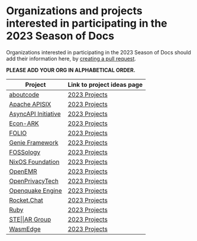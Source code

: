 # Organizations and projects interested in participating in the 2023 Season of Docs

Organizations interested in participating in the 2023 Season of Docs should add their information here, by [creating a pull request](https://docs.github.com/en/github/collaborating-with-issues-and-pull-requests/creating-a-pull-request). 

**PLEASE ADD YOUR ORG IN ALPHABETICAL ORDER.**

| Project | Link to project ideas page |
| ------- | -------------------------- |
| [aboutcode](https://github.com/nexB/aboutcode) | [2023 Projects]( https://github.com/nexB/aboutcode/wiki/GSOD-2023)|
| [Apache APISIX](https://github.com/apache/apisix) | [2023 Projects](https://github.com/apache/apisix/discussions/8852#discussion-4856327) |
| [AsyncAPI Initiative](https://github.com/asyncapi) | [2023 Projects]( https://github.com/orgs/asyncapi/discussions/601)|
| [Econ-ARK](https://github.com/econ-ark/) | [2023 Projects](https://github.com/econ-ark/OverARK/issues/42) |
| [FOLIO](https://folio.org) | [2023 Projects](https://wiki.folio.org/display/COMMUNITY/Google+Season+of+Docs+2023) |
| [Genie Framework](https://genieframework.com) | [2023 Projects](https://github.com/GenieFramework/Stipple.jl/discussions/187) |
| [FOSSology](https://github.com/fossology) | [2023 Projects](https://github.com/fossology/user-docs/wiki/Google-Season-of-Docs-2023) |
| [NixOS Foundation](https://github.com/NixOS) | [2023 Projects](https://github.com/NixOS/nix.dev/blob/master/maintainers/google-season-of-docs-2023.md) |
| [OpenEMR](https://github.com/openemr/openemr) | [2023 Projects](https://github.com/openemr/openemr/issues/6301) |
| [OpenPrivacyTech](https://github.com/openprivacytech) | [2023 Projects](https://github.com/openprivacytech/community/blob/main/mentorship/gsod/2023/README.md)|
| [Openquake Engine](https://github.com/gem/oq-engine) | [2023 Projects](https://github.com/gem/oq-engine/wiki/Google-Season-of-Docs-2023-Project) |
| [Rocket.Chat](https://github.com/RocketChat/Rocket.Chat) | [2023 Projects](https://docs.rocket.chat/contribute-to-rocket.chat/annual-contribution-programs/google-season-of-docs/google-season-of-docs-2023) |
| [Ruby](https://github.com/rubygsoc/rubygsod/wiki) | [2023 Projects](https://github.com/rubygsoc/rubygsod/wiki/Ideas-List-(2023))|
| [STE\|\|AR Group](https://github.com/STEllAR-GROUP/hpx) | [2023 Projects](https://github.com/STEllAR-GROUP/hpx/wiki/GSoD-2023-Project-Ideas)|
| [WasmEdge](https://github.com/WasmEdge/WasmEdge) | [2023 Projects](https://github.com/WasmEdge/GSoD2023)|



